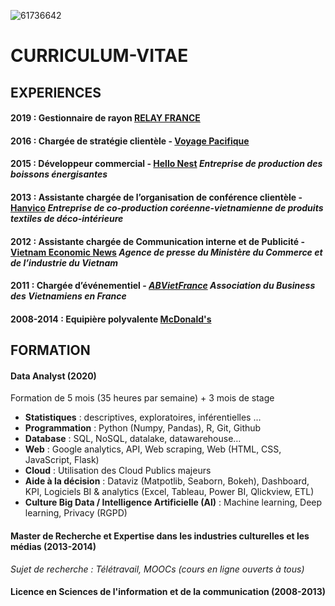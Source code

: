 ![61736642](https://user-images.githubusercontent.com/61736642/82724113-0fc83400-9cd4-11ea-880e-f6d8c709e2fe.jpg)

# CURRICULUM-VITAE

## EXPERIENCES

#### 2019 : Gestionnaire de rayon [RELAY FRANCE](https://www.relay.com/)


#### 2016 : Chargée de stratégie clientèle - [Voyage Pacifique](http://www.asiepacific.com/)


#### 2015 : Développeur commercial - [Hello Nest](https://hellonests.com/english/home/) _Entreprise de production des boissons énergisantes_


#### 2013 : Assistante chargée de l’organisation de conférence clientèle - [Hanvico](https://hanvico.com.vn/) _Entreprise de co-production coréenne-vietnamienne de produits textiles de déco-intérieure_


#### 2012 : Assistante chargée de Communication interne et de Publicité - [Vietnam Economic News](http://ven.vn/) _Agence de presse du Ministère du Commerce et de l’industrie du Vietnam_


#### 2011 : Chargée d’événementiel - [_ABVietFrance_](https://www.abvietfrance.org/) _Association du Business des Vietnamiens en France_


#### 2008-2014 : Equipière polyvalente [McDonald's](https://www.restaurants.mcdonalds.fr/mcdonalds-paris-crimee)


## FORMATION

#### Data Analyst (2020)
Formation de 5 mois (35 heures par semaine) + 3 mois de stage
- **Statistiques** : descriptives, exploratoires, inférentielles …
- **Programmation** : Python (Numpy, Pandas), R, Git, Github
- **Database** : SQL, NoSQL, datalake, datawarehouse…
- **Web** : Google analytics, API, Web scraping, Web (HTML, CSS, JavaScript, Flask)
- **Cloud** : Utilisation des Cloud Publics majeurs
- **Aide à la décision** : Dataviz (Matpotlib, Seaborn, Bokeh), Dashboard, KPI, Logiciels BI & analytics (Excel, Tableau, Power BI, Qlickview, ETL)
- **Culture Big Data / Intelligence Artificielle (AI)** : Machine learning, Deep learning, Privacy (RGPD)


#### Master de Recherche et Expertise dans les industries culturelles et les médias (2013-2014)
_Sujet de recherche : Télétravail, MOOCs (cours en ligne ouverts à tous)_


#### Licence en Sciences de l'information et de la communication (2008-2013)
